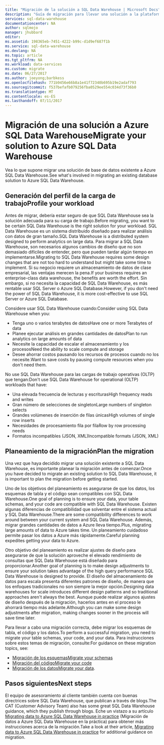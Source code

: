 ```yaml
---
title: "Migración de la solución a SQL Data Warehouse | Microsoft Docs"
description: "Guía de migración para llevar una solución a la plataforma Almacenamiento de datos SQL de Azure."
services: sql-data-warehouse
documentationcenter: NA
author: sqlmojo
manager: jhubbard
editor: 
ms.assetid: 198365eb-7451-4222-b99c-d1d9ef687f1b
ms.service: sql-data-warehouse
ms.devlang: NA
ms.topic: article
ms.tgt_pltfrm: NA
ms.workload: data-services
ms.custom: migrate
ms.date: 06/27/2017
ms.author: joeyong;barbkess
ms.openlocfilehash: 771b9456e66b8a1e41f72340b695b19e2adaf793
ms.sourcegitcommit: f537befafb079256fba0529ee554c034d73f36b0
ms.translationtype: MT
ms.contentlocale: es-ES
ms.lasthandoff: 07/11/2017
---
```

# <a name="migrate-your-solution-to-azure-sql-data-warehouse"></a><span data-ttu-id="4a277-103">Migración de una solución a Azure SQL Data Warehouse</span><span class="sxs-lookup"><span data-stu-id="4a277-103">Migrate your solution to Azure SQL Data Warehouse</span></span>
<span data-ttu-id="4a277-104">Vea lo que supone migrar una solución de base de datos existente a Azure SQL Data Warehouse.</span><span class="sxs-lookup"><span data-stu-id="4a277-104">See what's involved in migrating an existing database solution to Azure SQL Data Warehouse.</span></span> 

## <a name="profile-your-workload"></a><span data-ttu-id="4a277-105">Generación del perfil de la carga de trabajo</span><span class="sxs-lookup"><span data-stu-id="4a277-105">Profile your workload</span></span>
<span data-ttu-id="4a277-106">Antes de migrar, debería estar seguro de que SQL Data Warehouse sea la solución adecuada para su carga de trabajo.</span><span class="sxs-lookup"><span data-stu-id="4a277-106">Before migrating, you want to be certain SQL Data Warehouse is the right solution for your workload.</span></span> <span data-ttu-id="4a277-107">SQL Data Warehouse es un sistema distribuido diseñado para realizar análisis con datos de gran tamaño.</span><span class="sxs-lookup"><span data-stu-id="4a277-107">SQL Data Warehouse is a distributed system designed to perform analytics on large data.</span></span>  <span data-ttu-id="4a277-108">Para migrar a SQL Data Warehouse, son necesarios algunos cambios de diseño que no son demasiado difíciles de entender, pero que pueden tardar algún tiempo en implementarse.</span><span class="sxs-lookup"><span data-stu-id="4a277-108">Migrating to SQL Data Warehouse requires some design changes that are not too hard to understand but might take some time to implement.</span></span> <span data-ttu-id="4a277-109">Si su negocio requiere un almacenamiento de datos de clase empresarial, las ventajas merecen la pena.</span><span class="sxs-lookup"><span data-stu-id="4a277-109">If your business requires an enterprise-class data warehouse, the benefits are worth the effort.</span></span> <span data-ttu-id="4a277-110">Sin embargo, si no necesita la capacidad de SQL Data Warehouse, es más rentable usar SQL Server o Azure SQL Database.</span><span class="sxs-lookup"><span data-stu-id="4a277-110">However, if you don't need the power of SQL Data Warehouse, it is more cost-effective to use SQL Server or Azure SQL Database.</span></span>

<span data-ttu-id="4a277-111">Considere usar SQL Data Warehouse cuando:</span><span class="sxs-lookup"><span data-stu-id="4a277-111">Consider using SQL Data Warehouse when you:</span></span>
- <span data-ttu-id="4a277-112">Tenga uno o varios terabytes de datos</span><span class="sxs-lookup"><span data-stu-id="4a277-112">Have one or more Terabytes of data</span></span>
- <span data-ttu-id="4a277-113">Planee ejecutar análisis en grandes cantidades de datos</span><span class="sxs-lookup"><span data-stu-id="4a277-113">Plan to run analytics on large amounts of data</span></span>
- <span data-ttu-id="4a277-114">Necesite la capacidad de escalar el almacenamiento y los procesos</span><span class="sxs-lookup"><span data-stu-id="4a277-114">Need the ability to scale compute and storage</span></span> 
- <span data-ttu-id="4a277-115">Desee ahorrar costos pausando los recursos de procesos cuando no los necesite.</span><span class="sxs-lookup"><span data-stu-id="4a277-115">Want to save costs by pausing compute resources when you don't need them.</span></span>

<span data-ttu-id="4a277-116">No use SQL Data Warehouse para las cargas de trabajo operativas (OLTP) que tengan:</span><span class="sxs-lookup"><span data-stu-id="4a277-116">Don't use SQL Data Warehouse for operational (OLTP) workloads that have:</span></span>
- <span data-ttu-id="4a277-117">Una elevada frecuencia de lecturas y escrituras</span><span class="sxs-lookup"><span data-stu-id="4a277-117">High frequency reads and writes</span></span>
- <span data-ttu-id="4a277-118">Gran número de selecciones de singleton</span><span class="sxs-lookup"><span data-stu-id="4a277-118">Large numbers of singleton selects</span></span>
- <span data-ttu-id="4a277-119">Grandes volúmenes de inserción de filas únicas</span><span class="sxs-lookup"><span data-stu-id="4a277-119">High volumes of single row inserts</span></span>
- <span data-ttu-id="4a277-120">Necesidades de procesamiento fila por fila</span><span class="sxs-lookup"><span data-stu-id="4a277-120">Row by row processing needs</span></span>
- <span data-ttu-id="4a277-121">Formatos incompatibles (JSON, XML)</span><span class="sxs-lookup"><span data-stu-id="4a277-121">Incompatible formats (JSON, XML)</span></span>


## <a name="plan-the-migration"></a><span data-ttu-id="4a277-122">Planeamiento de la migración</span><span class="sxs-lookup"><span data-stu-id="4a277-122">Plan the migration</span></span>

<span data-ttu-id="4a277-123">Una vez que haya decidido migrar una solución existente a SQL Data Warehouse, es importante planear la migración antes de comenzar.</span><span class="sxs-lookup"><span data-stu-id="4a277-123">Once you have decided to migrate an existing solution to SQL Data Warehouse, it is important to plan the migration before getting started.</span></span> 

<span data-ttu-id="4a277-124">Uno de los objetivos del planeamiento es asegurarse de que los datos, los esquemas de tabla y el código sean compatibles con SQL Data Warehouse.</span><span class="sxs-lookup"><span data-stu-id="4a277-124">One goal of planning is to ensure your data, your table schemas, and your code are compatible with SQL Data Warehouse.</span></span> <span data-ttu-id="4a277-125">Existen algunas diferencias de compatibilidad que solventar entre el sistema actual y SQL Data Warehouse.</span><span class="sxs-lookup"><span data-stu-id="4a277-125">There are some compatibility differences to work around between your current system and SQL Data Warehouse.</span></span> <span data-ttu-id="4a277-126">Además, migrar grandes cantidades de datos a Azure lleva tiempo.</span><span class="sxs-lookup"><span data-stu-id="4a277-126">Plus, migrating large amounts of data to Azure takes time.</span></span> <span data-ttu-id="4a277-127">Un planeamiento cuidadoso permite pasar los datos a Azure más rápidamente.</span><span class="sxs-lookup"><span data-stu-id="4a277-127">Careful planning expedites getting your data to Azure.</span></span> 

<span data-ttu-id="4a277-128">Otro objetivo del planeamiento es realizar ajustes de diseño para asegurarse de que la solución aproveche el elevado rendimiento de consultas que SQL Data Warehouse está diseñado para proporcionar.</span><span class="sxs-lookup"><span data-stu-id="4a277-128">Another goal of planning is to make design adjustments to ensure your solution takes advantage of the high query performance SQL Data Warehouse is designed to provide.</span></span> <span data-ttu-id="4a277-129">El diseño del almacenamiento de datos para escala presenta diferentes patrones de diseño, de manera que los enfoques tradicionales no son siempre la mejor opción.</span><span class="sxs-lookup"><span data-stu-id="4a277-129">Designing data warehouses for scale introduces different design patterns and so traditional approaches aren't always the best.</span></span> <span data-ttu-id="4a277-130">Aunque puede realizar algunos ajustes de diseño después de la migración, hacerlos antes en el proceso le ahorrará tiempo más adelante.</span><span class="sxs-lookup"><span data-stu-id="4a277-130">Although you can make some design adjustments after migration, making changes sooner in the process will save time later.</span></span>

<span data-ttu-id="4a277-131">Para llevar a cabo una migración correcta, debe migrar los esquemas de tabla, el código y los datos.</span><span class="sxs-lookup"><span data-stu-id="4a277-131">To perform a successful migration, you need to migrate your table schemas, your code, and your data.</span></span> <span data-ttu-id="4a277-132">Para instrucciones sobre estos temas de migración, consulte:</span><span class="sxs-lookup"><span data-stu-id="4a277-132">For guidance on these migration topics, see:</span></span>

-  [<span data-ttu-id="4a277-133">Migración de los esquemas</span><span class="sxs-lookup"><span data-stu-id="4a277-133">Migrate your schemas</span></span>](sql-data-warehouse-migrate-schema.md)
-  [<span data-ttu-id="4a277-134">Migración del código</span><span class="sxs-lookup"><span data-stu-id="4a277-134">Migrate your code</span></span>](sql-data-warehouse-migrate-code.md)
-  <span data-ttu-id="4a277-135">[Migración de los datos](sql-data-warehouse-migrate-data.md)</span><span class="sxs-lookup"><span data-stu-id="4a277-135">[Migrate your data](sql-data-warehouse-migrate-data.md).</span></span> 

<!--
## Perform the migration


## Deploy the solution


## Validate the migration

-->

## <a name="next-steps"></a><span data-ttu-id="4a277-136">Pasos siguientes</span><span class="sxs-lookup"><span data-stu-id="4a277-136">Next steps</span></span>
<span data-ttu-id="4a277-137">El equipo de asesoramiento al cliente también cuenta con buenas directrices sobre SQL Data Warehouse, que publican a través de blogs.</span><span class="sxs-lookup"><span data-stu-id="4a277-137">The CAT (Customer Advisory Team) also has some great SQL Data Warehouse guidance, which they publish through blogs.</span></span>  <span data-ttu-id="4a277-138">Eche un vistazo a su artículo [Migrating data to Azure SQL Data Warehouse in practice][Migrating data to Azure SQL Data Warehouse in practice] (Migración de datos a Azure SQL Data Warehouse en la práctica) para obtener más instrucciones acerca de la migración.</span><span class="sxs-lookup"><span data-stu-id="4a277-138">Take a look at their article, [Migrating data to Azure SQL Data Warehouse in practice][Migrating data to Azure SQL Data Warehouse in practice] for additional guidance on migration.</span></span>

<!--Image references-->

<!--Article references-->

<!--MSDN references-->

<!--Other Web references-->
[Migrating data to Azure SQL Data Warehouse in practice]: https://blogs.msdn.microsoft.com/sqlcat/2016/08/18/migrating-data-to-azure-sql-data-warehouse-in-practice/
